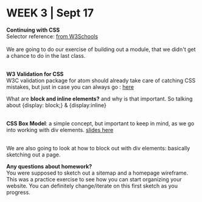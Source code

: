 <h1>WEEK 3 | Sept 17 </h1>
<p><b>Continuing with CSS</b><br>
Selector reference: <a href="https://www.w3schools.com/cssref/css_selectors.asp">from W3Schools</a><br><br>
We are going to do our exercise of building out a module, that we didn't get a chance to do in the last class.<br><br>

<p><b>W3 Validation for CSS</b><br>
W3C validation package for atom should already take care of catching CSS mistakes, but just in case you can always go : <a href="https://jigsaw.w3.org/css-validator/#validate_by_upload">here</a></p>

What are <b>block and inline elements?</b> and why is that important. So talking about {display: block;} & {display:inline} <br><br>

<b>CSS Box Model</b>: a simple concept, but important to keep in mind, as we go into working with div elements.  <a href= "IntrotoWeb_W2_CSSBoxModel.pdf">slides here</a><br><br>

We are also going to look at how to block out with div elements: basically sketching out a page.

</p>
<p><b>Any questions about homework? </b><br>
You were supposed to sketch out a sitemap and a homepage wireframe. This was a practice exercise to see how you can start organizing your website. You can definitely change/iterate on this first sketch as you progress.</p>
